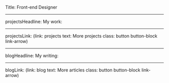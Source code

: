 Title: Front-end Designer

----

projectsHeadline: My work:

----

projectsLink: (link: projects text: More projects class: button button-block link-arrow)

----

blogHeadline: My writing:

----

blogLink: (link: blog text: More articles class: button button-block link-arrow)
